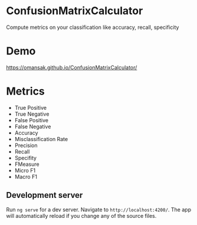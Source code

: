 # ConfusionMatrixCalculator
Compute metrics on your classification like accuracy, recall, specificity

# Demo
https://omansak.github.io/ConfusionMatrixCalculator/

# Metrics
- True Positive
- True Negative
- False Positive
- False Negative
- Accuracy
- Misclassification Rate
- Precision
- Recall
- Specifity
- FMeasure 
- Micro F1
- Macro F1
## Development server

Run `ng serve` for a dev server. Navigate to `http://localhost:4200/`. The app will automatically reload if you change any of the source files.

